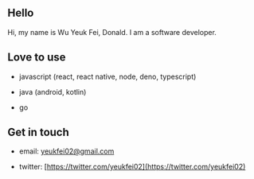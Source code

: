 ## Hello

Hi, my name is Wu Yeuk Fei, Donald. I am a software developer.

## Love to use

- javascript (react, react native, node, deno, typescript)

- java (android, kotlin)

- go

## Get in touch

- email: [yeukfei02@gmail.com](yeukfei02@gmail.com)

- twitter: [https://twitter.com/yeukfei02](https://twitter.com/yeukfei02)